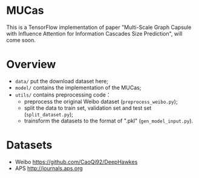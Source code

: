 # MUCas
This is a TensorFlow implementation of paper "Multi-Scale Graph Capsule with Influence Attention for Information Cascades Size Prediction", will come soon.
# Overview
- `data/` put the download dataset here;
- `model/` contains the implementation of the MUCas;
- `utils/` contains preprocessing code：
    * preprocess the original Weibo dataset (`preprocess_weibo.py`);
    * split the data to train set, validation set and test set (`split_dataset.py`);
    * trainsform the datasets to the format of ".pkl" (`gen_model_input.py`).
# Datasets
- Weibo https://github.com/CaoQi92/DeepHawkes
- APS http://journals.aps.org
